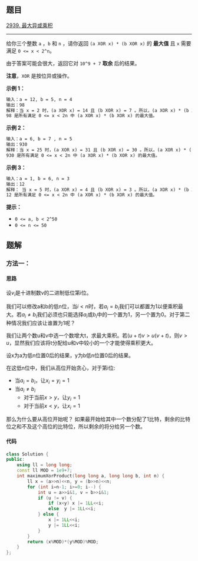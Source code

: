 ## 题目

[2939. 最大异或乘积](https://leetcode.cn/problems/maximum-xor-product/description/)

---

给你三个整数 `a` ，`b` 和 `n` ，请你返回 `(a XOR x) * (b XOR x)` 的 **最大值** 且 `x` 需要满足 `0 <= x < 2^n`。

由于答案可能会很大，返回它对 `10^9 + 7` **取余** 后的结果。

**注意**，`XOR` 是按位异或操作。

  

**示例 1：**

```txt
输入：a = 12, b = 5, n = 4
输出：98
解释：当 x = 2 时，(a XOR x) = 14 且 (b XOR x) = 7 。所以，(a XOR x) * (b XOR x) = 98 。
98 是所有满足 0 <= x < 2n 中 (a XOR x) * (b XOR x) 的最大值。
```

**示例 2：**

```txt
输入：a = 6, b = 7 , n = 5
输出：930
解释：当 x = 25 时，(a XOR x) = 31 且 (b XOR x) = 30 。所以，(a XOR x) * (b XOR x) = 930 。
930 是所有满足 0 <= x < 2n 中 (a XOR x) * (b XOR x) 的最大值。
```

**示例 3：**

```txt
输入：a = 1, b = 6, n = 3
输出：12
解释： 当 x = 5 时，(a XOR x) = 4 且 (b XOR x) = 3 。所以，(a XOR x) * (b XOR x) = 12 。
12 是所有满足 0 <= x < 2n 中 (a XOR x) * (b XOR x) 的最大值。
```
  

**提示：**

-   `0 <= a, b < 2^50`
-   `0 <= n <= 50`

  

## 题解

### 方法一：

#### 思路

设$v_i$是十进制数v的二进制低位第i位。

我们可以修改a和b的低n位，当$i < n$时，若$a_i=b_i$我们可以都置为1以便乘积最大。若$a_i\ne b_i$我们必须也只能选择$a_i$或$b_i$中的一个置为1，另一个置为0。对于第二种情况我们应该让谁置为1呢？

我们让两个数u和v中选一个数增大t，求最大乘积。若$(u+t)v>u(v+t)$，则$v>u$，显然我们应该将t分配给u和v中较小的一个才能使得乘积更大。

设x为a为低n位置0后的结果，y为b低n位置0后的结果。

在这低n位中，我们从高位开始贪心，对于第i位:
* 当$a_i=b_i$，让$x_i=y_i=1$
* 当$a_i\ne b_i$
    * 对于当前$x > y$，让$y_i=1$
    * 对于当前$x < y$，让$x_i=1$

那么为什么要从高位开始呢？
如果最开始给其中一个数分配了1比特，剩余的比特位之和不及这个高位的比特位，所以剩余的将分给另一个数。


#### 代码

```C++
class Solution {
public:
    using ll = long long;
    const ll MOD = 1e9+7;
    int maximumXorProduct(long long a, long long b, int n) {
        ll x = (a>>n)<<n, y = (b>>n)<<n;
        for (int i=n-1; i>=0; i--) {
            int u = a>>i&1, v = b>>i&1;
            if (u != v) {
                if (x<y) x |= 1LL<<i;
                else  y |= 1LL<<i;
            } else {
                x |= 1LL<<i;
                y |= 1LL<<i;
            }
        }
        return (x%MOD)*(y%MOD)%MOD;
    }
};
```

